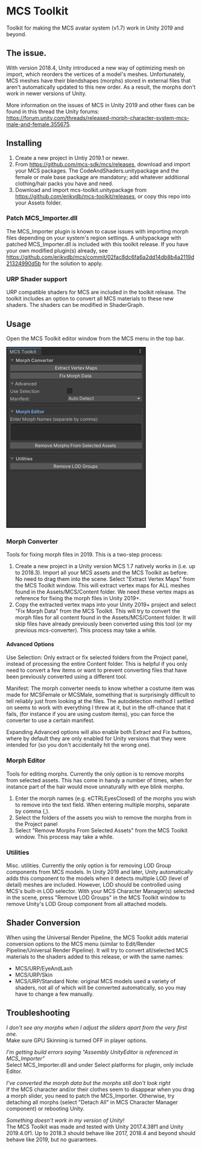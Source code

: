 # MCS Toolkit
Toolkit for making the MCS avatar system (v1.7) work in Unity 2019 and beyond.

## The issue.
With version 2018.4, Unity introduced a new way of optimizing mesh on import, which reorders the vertices of a model's meshes. Unfortunately, MCS meshes have their blendshapes (morphs) stored in external files that aren't automatically updated to this new order. As a result, the morphs don't work in newer versions of Unity.

More information on the issues of MCS in Unity 2019 and other fixes can be found in this thread the Unity forums: <https://forum.unity.com/threads/released-morph-character-system-mcs-male-and-female.355675>.

## Installing 
1. Create a new project in Untiy 2019.1 or newer.
2. From <https://github.com/mcs-sdk/mcs/releases>, download and import your MCS packages. The CodeAndShaders.unitypackage and the female or male base package are mandatory; add whatever additional clothing/hair packs you have and need.
3. Download and import mcs-toolkit.unitypackage from <https://github.com/erikvdb/mcs-toolkit/releases>, or copy this repo into your Assets folder.

### Patch MCS_Importer.dll
The MCS_Importer plugin is known to cause issues with importing morph files depending on your system's region settings. A unitypackage with patched MCS_Importer.dll is included with this toolkit release. If you have your own modified plugin(s) already, see <https://github.com/erikvdb/mcs/commit/02fac8dc6fa6a2dd14db8b4a2119d21324990d5b> for the solution to apply.

### URP Shader support
URP compatible shaders for MCS are included in the toolkit release. The toolkit includes an option to convert all MCS materials to these new shaders. The shaders can be modified in ShaderGraph.

## Usage
Open the MCS Toolkit editor window from the MCS menu in the top bar.

![MCS Toolkit Editor Window](mcs-toolkit-editor.jpg)

### Morph Converter
Tools for fixing morph files in 2019. This is a two-step process:
1. Create a new project in a Unity version MCS 1.7 natively works in (i.e. up to 2018.3). Import all your MCS assets and the MCS Toolkit as before. No need to drag them into the scene. Select "Extract Vertex Maps" from the MCS Toolkit window. This will extract vertex maps for ALL meshes found in the Assets/MCS/Content folder. We need these vertex maps as reference for fixing the morph files in Unity 2019+. 
2. Copy the extracted vertex maps into your Unity 2019+ project and select "Fix Morph Data" from the MCS Toolkit. This will try to convert the morph files for all content found in the Assets/MCS/Content folder. It will skip files have already previously been converted using this tool (or my previous mcs-converter). This process may take a while.

#### Advanced Options
Use Selection: Only extract or fix selected folders from the Project panel, instead of processing the entire Content folder. This is helpful if you only need to convert a few items or want to prevent converting files that have been previously converted using a different tool.

Manifest: The morph converter needs to know whether a costume item was made for MCSFemale or MCSMale, something that is surprisingly difficult to tell reliably just from looking at the files. The autodetection method I settled on seems to work with everything I threw at it, but in the off-chance that it fails, (for instance if you are using custom items), you can force the converter to use a certain manifest.

Expanding Advanced options will also enable both Extract and Fix buttons, where by default they are only enabled for Unity versions that they were intended for (so you don't accidentally hit the wrong one).

### Morph Editor
Tools for editing morphs. Currently the only option is to remove morphs from selected assets. This has come in handy a number of times, when for instance part of the hair would move unnaturally with eye blink morphs. 

1. Enter the morph names (e.g. eCTRLEyesClosed) of the morphs you wish to remove into the text field. When entering multiple morphs, separate by comma (,).
2. Select the folders of the assets you wish to remove the morphs from in the Project panel
3. Select "Remove Morphs From Selected Assets" from the MCS Toolkit window. This process may take a while.

### Utilities
Misc. utilities. Currently the only option is for removing LOD Group components from MCS models. In Unity 2019 and later, Unity automatically adds this component to the models when it detects multiple LOD (level of detail) meshes are included. However, LOD should be controlled using MCS's built-in LOD selector. With your MCS Character Manager(s) selected in the scene, press "Remove LOD Groups" in the MCS Toolkit window to remove Unity's LOD Group component from all attached models.

## Shader Conversion
When using the Universal Render Pipeline, the MCS Toolkit adds material conversion options to the MCS menu (similar to Edit/Render Pipeline/Universal Render Pipeline). It will try to convert all/selected MCS materials to the shaders added to this release, or with the same names:
- MCS/URP/EyeAndLash
- MCS/URP/Skin
- MCS/URP/Standard
Note: original MCS models used a variety of shaders, not all of which will be converted automatically, so you may have to change a few manually.

## Troubleshooting
*I don't see any morphs when I adjust the sliders apart from the very first one.*\
Make sure GPU Skinning is turned OFF in player options.

*I'm getting build errors saying "Assembly UnityEditor is referenced in MCS_Importer"*\
Select MCS_Importer.dll and under Select platforms for plugin, only include Editor.

*I've converted the morph data but the morphs still don't look right*\
If the MCS character and/or their clothes seem to disappear when you drag a morph slider, you need to patch the MCS_Importer. Otherwise, try detaching all morphs (select "Detach All" in MCS Character Manager component) or rebooting Unity.

*Something doesn't work in my version of Unity!*\
The MCS Toolkit was made and tested with Unity 2017.4.38f1 and Unity 2019.4.0f1. Up to 2018.3 should behave like 2017, 2018.4 and beyond should behave like 2019, but no guarantees.
